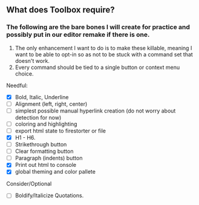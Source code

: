 ## What does Toolbox require?

### The following are the bare bones I will create for practice and possibly put in our editor remake if there is one.

1. The only enhancement I want to do is to make these killable, meaning I want to be able to opt-in so as not to be stuck with a command set that doesn't work.
2. Every command should be tied to a single button or context menu choice.

Needful:

- [x] Bold, Italic, Underline
- [ ] Alignment (left, right, center)
- [ ] simplest possible manual hyperlink creation (do not worry about detection for now)
- [ ] coloring and highlighting
- [ ] export html state to firestorter or file
- [X] H1 - H6.
- [ ] Strikethrough button
- [ ] Clear formatting button
- [ ] Paragraph (indents) button
- [x] Print out html to console
- [x] global theming and color pallete

Consider/Optional

- [ ] Boldify/Italicize Quotations.
